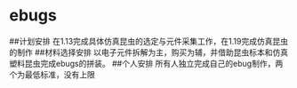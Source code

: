 # ebugs
##计划安排
  在1.13完成具体仿真昆虫的选定与元件采集工作，在1.19完成仿真昆虫的制作
##材料选择安排
  以电子元件拆解为主，购买为辅，并借助昆虫标本和仿真塑料昆虫完成ebugs的拼装。
##个人安排
  所有人独立完成自己的ebug制作，两个为最低标准，没有上限
